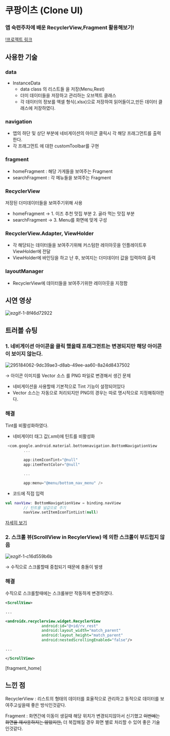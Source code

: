 # 쿠팡이츠 (Clone UI)
### 앱 숙련주차에 배운 RecyclerView,Fragment 활용해보기!

[!프로젝트 링크](https://github.com/Ohleesang/CoupangEatsAppMarkII)

## 사용한 기술

### data
  - InstanceData
    - data class 의 리스트들 을 저장(Menu,Rest)
    - 더미 데이터들을 저장하고 관리하는 오브젝트 클래스
    - 각 데이터의 정보를 액셀 형식(.xlsx)으로 저장하여 읽어들이고,만든 데이터 클래스에 저장하였다.
### navigation
 - 앱의 하단 및 상단 부분에 네비게이션의 아이콘 클릭시 각 해당 프래그먼트를 출력한다.
 - 각 프래그먼트 에 대한 customToolbar를 구현
### fragment
 - homeFragment : 해당 가게들을 보여주는 Fragment
 - searchFragment : 각 메뉴들을 보여주는 Fragment
### RecyclerView
저장된 더미데이터들을 보여주기위해 사용
    
 - homeFragment →  1.  이즈 추천 맛집 부분 2. 골라 먹는 맛집 부분
 - searchFragment → 3. Menu를 화면에 맞게 구성
### RecyclerView.Adapter, ViewHolder
 - 각 해당되는 데이터들을 보여주기위해 커스텀한 레이아웃을 인플레이트후 ViewHolder에 전달
 - ViewHolder에 바인딩을 하고 난 후, 보여지는 더미데이터 값을 입력하여 출력
### layoutManager
 - RecyclerView에 데이터들을 보여주기위한 레이아웃을 지정함

## 시연 영상
![ezgif-1-8f46d72922](https://github.com/Ohleesang/TIL/assets/148442711/ab2fe195-5821-478a-b7bd-7ad2211748c2)



## 트러블 슈팅

### 1. 네비게이션 아이콘을 클릭 했을때 프래그먼트는 변경되지만 해당 아이콘이 보이지 않는다.
![295184062-9dc39ae3-d8ab-49ee-aa60-8a24d8437502](https://github.com/Ohleesang/TIL/assets/148442711/3cb155a0-de7d-49ee-883c-d05e1f3b7631)

  → 아이콘 이미지를 Vector 소스 를 PNG 파일로 변경해서 생긴 문제

- 네비게이션을 사용할때 기본적으로 Tint 기능이 설정되어있다
- Vector 소스는 자동으로 처리되지만 PNG의 경우는 따로 명시적으로 지정해줘야한다.

### 해결

 Tint를 비활성화하였다.

- 네비게이터 태그 값(.xml)에 틴트를 비활성화
```kotlin
 <com.google.android.material.bottomnavigation.BottomNavigationView
        ...

        app:itemIconTint="@null"
        app:itemTextColor="@null"

        ...

        app:menu="@menu/bottom_nav_menu" />
```
- 코드에 직접 입력
```kotlin
val navView: BottomNavigationView = binding.navView 
        // 틴트를 널값으로 주기
        navView.setItemIconTintList(null)
```
[자세히 보기](https://github.com/Ohleesang/TIL/blob/9a34d889c9a95b744bb13ef0dc8ad087be69f80b/Android/%EB%84%A4%EB%B9%84%EA%B2%8C%EC%9D%B4%EC%85%98%20%EC%95%84%EC%9D%B4%EC%BD%98%20%ED%95%AD%EC%83%81%20%EB%B3%B4%EC%9D%B4%EA%B2%8C%20%ED%95%98%EA%B8%B0.md)

 
### 2. 스크롤 뷰(ScrollView in RecylerView) 에 의한 스크롤이 부드럽지 않음
![ezgif-1-c16d559b6b](https://github.com/Ohleesang/TIL/assets/148442711/01867f88-c5a5-4da8-b1cb-f697720d95aa)

→ 수직으로 스크롤할때 중첩되기 때문에  충돌이 발생

### 해결

수직으로 스크롤할때에는 스크롤뷰만 작동하게 변경하였다.

```xml
<ScrollView>

...

<androidx.recyclerview.widget.RecyclerView
                android:id="@+id/rv_rest"
                android:layout_width="match_parent"
                android:layout_height="match_parent"
                android:nestedScrollingEnabled="false"/>

...

</ScrollView>
```

[fragment_home]

## 느낀 점

RecyclerView : 리스트의 형태의 데이터를 효율적으로 관리하고 동적으로 데이터를 보여주고싶을때 좋은 방식인것같다. 

Fragment : 화면간에 이동이 생길때 해당 위치가 변경되지않아서 신기했고 ~~이번에는 화면을 재사용하지는 않았지만,~~ 더 복잡해질 경우 화면 별로 처리할 수 있어 좋은 기술 인것같다.